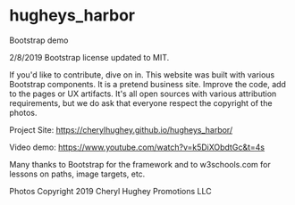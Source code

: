 # hugheys_harbor
Bootstrap demo

2/8/2019 Bootstrap license updated to MIT. 

If you'd like to contribute, dive on in. This website was built with various Bootstrap components. It is a pretend business site. Improve the code, add to the pages or UX artifacts. It's all open sources with various attribution requirements, but we do ask that everyone respect the copyright of the photos.

Project Site: https://cherylhughey.github.io/hugheys_harbor/

Video demo: https://www.youtube.com/watch?v=k5DiXObdtGc&t=4s

Many thanks to Bootstrap for the framework and to w3schools.com for lessons on paths, image targets, etc.

Photos Copyright 2019 Cheryl Hughey Promotions LLC
